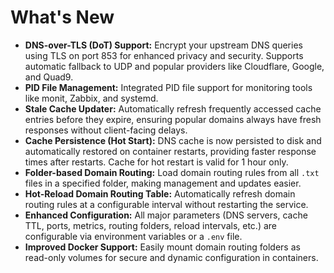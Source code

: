 # What's New

- **DNS-over-TLS (DoT) Support:** Encrypt your upstream DNS queries using TLS on port 853 for enhanced privacy and security. Supports automatic fallback to UDP and popular providers like Cloudflare, Google, and Quad9.
- **PID File Management:** Integrated PID file support for monitoring tools like monit, Zabbix, and systemd.
- **Stale Cache Updater:** Automatically refresh frequently accessed cache entries before they expire, ensuring popular domains always have fresh responses without client-facing delays.
- **Cache Persistence (Hot Start):** DNS cache is now persisted to disk and automatically restored on container restarts, providing faster response times after restarts. Cache for hot restart is valid for 1 hour only.
- **Folder-based Domain Routing:** Load domain routing rules from all `.txt` files in a specified folder, making management and updates easier.
- **Hot-Reload Domain Routing Table:** Automatically refresh domain routing rules at a configurable interval without restarting the service.
- **Enhanced Configuration:** All major parameters (DNS servers, cache TTL, ports, metrics, routing folders, reload intervals, etc.) are configurable via environment variables or a `.env` file.
- **Improved Docker Support:** Easily mount domain routing folders as read-only volumes for secure and dynamic configuration in containers.
